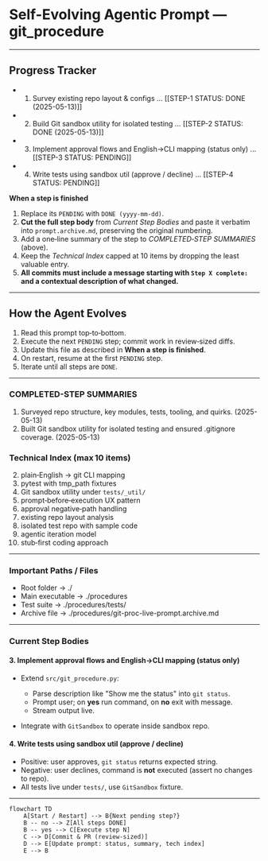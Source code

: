 # Self-Evolving Agentic Prompt — git\_procedure

---

## Progress Tracker

* 1. Survey existing repo layout & configs ... [[STEP-1 STATUS: DONE (2025-05-13)]]
* 2. Build Git sandbox utility for isolated testing ... [[STEP-2 STATUS: DONE (2025-05-13)]]
* 3. Implement approval flows and English→CLI mapping (status only) ... \[\[STEP-3 STATUS: PENDING]]
* 4. Write tests using sandbox util (approve / decline) ... \[\[STEP-4 STATUS: PENDING]]

**When a step is finished**

1. Replace its `PENDING` with `DONE (yyyy‑mm‑dd)`.
2. **Cut the full step body** from *Current Step Bodies* and paste it verbatim into `prompt.archive.md`, preserving the original numbering.
3. Add a one‑line summary of the step to *COMPLETED‑STEP SUMMARIES* (above).
4. Keep the *Technical Index* capped at 10 items by dropping the least valuable entry.
5. **All commits must include a message starting with `Step X complete:` and a contextual description of what changed.**

---

## How the Agent Evolves

1. Read this prompt top‑to‑bottom.
2. Execute the next `PENDING` step; commit work in review‑sized diffs.
3. Update this file as described in **When a step is finished**.
4. On restart, resume at the first `PENDING` step.
5. Iterate until all steps are `DONE`.

---

### COMPLETED-STEP SUMMARIES

1. Surveyed repo structure, key modules, tests, tooling, and quirks. (2025-05-13)
2. Built Git sandbox utility for isolated testing and ensured .gitignore coverage. (2025-05-13)

### Technical Index (max 10 items)

2. plain‑English → git CLI mapping
3. pytest with tmp\_path fixtures
4. Git sandbox utility under `tests/_util/`
5. prompt‑before‑execution UX pattern
6. approval negative‑path handling
7. existing repo layout analysis
8. isolated test repo with sample code
9. agentic iteration model
10. stub‑first coding approach

---

### Important Paths / Files

* Root folder        -> ./
* Main executable    -> ./procedures
* Test suite         -> ./procedures/tests/
* Archive file       -> ./procedures/git-proc-live-prompt.archive.md

---

### Current Step Bodies

#### 3. Implement approval flows and English→CLI mapping (status only)

* Extend `src/git_procedure.py`:

  * Parse description like "Show me the status" into `git status`.
  * Prompt user; on **yes** run command, on **no** exit with message.
  * Stream output live.
* Integrate with `GitSandbox` to operate inside sandbox repo.

#### 4. Write tests using sandbox util (approve / decline)

* Positive: user approves, `git status` returns expected string.
* Negative: user declines, command is **not** executed (assert no changes to repo).
* All tests live under `tests/`, use `GitSandbox` fixture.

---

```mermaid
flowchart TD
    A[Start / Restart] --> B{Next pending step?}
    B -- no --> Z[All steps DONE]
    B -- yes --> C[Execute step N]
    C --> D[Commit & PR (review‑sized)]
    D --> E[Update prompt: status, summary, tech index]
    E --> B
```
